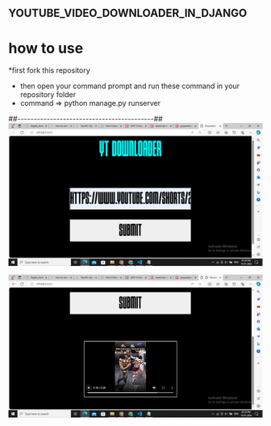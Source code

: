 ## YOUTUBE_VIDEO_DOWNLOADER_IN_DJANGO


# how to use 
*first fork this repository 
* then open your command prompt and run these command in your repository folder
* command => python manage.py runserver

##------------------------------------------##
![App Screenshot](https://github.com/shivanshu099/YOUTUBE_VIDEO_DOWNLOADER_IN_DJANGO/blob/main/Screenshot%20(254).png)

![App Screenshot](https://github.com/shivanshu099/YOUTUBE_VIDEO_DOWNLOADER_IN_DJANGO/blob/main/Screenshot%20(255).png)
